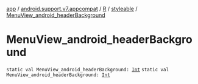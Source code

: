 [app](../../../index.md) / [android.support.v7.appcompat](../../index.md) / [R](../index.md) / [styleable](index.md) / [MenuView_android_headerBackground](.)

# MenuView_android_headerBackground

`static val MenuView_android_headerBackground: `[`Int`](https://kotlinlang.org/api/latest/jvm/stdlib/kotlin/-int/index.html)
`static val MenuView_android_headerBackground: `[`Int`](https://kotlinlang.org/api/latest/jvm/stdlib/kotlin/-int/index.html)